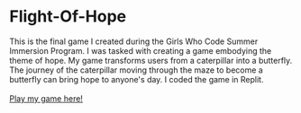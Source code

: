 # Flight-Of-Hope
 This is the final game I created during the Girls Who Code Summer Immersion Program. I was tasked with creating a game embodying the theme of hope. My game transforms users from a caterpillar into a butterfly. The journey of the caterpillar moving through the maze to become a butterfly can bring hope to anyone's day. I coded the game in Replit. </br> </br>
[Play my game here!](https://replit.com/@karag22/Final-Game-Kara)
